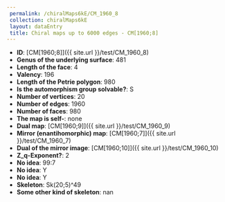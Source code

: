 ```yaml
--- 
 permalink: /chiralMaps6kE/CM_1960_8 
 collection: chiralMaps6kE
 layout: dataEntry
 title: Chiral maps up to 6000 edges - CM[1960;8]
---
```


- **ID**: [CM[1960;8]]({{ site.url }}/test/CM_1960_8)
- **Genus of the underlying surface**: 481
- **Length of the face**: 4
- **Valency**: 196
- **Length of the Petrie polygon**: 980
- **Is the automorphism group solvable?**: S
- **Number of vertices**: 20
- **Number of edges**: 1960
- **Number of faces**: 980
- **The map is self-**: none
- **Dual map**: [CM[1960;9]]({{ site.url }}/test/CM_1960_9)
- **Mirror (enantihomorphic) map**: [CM[1960;7]]({{ site.url }}/test/CM_1960_7)
- **Dual of the mirror image**: [CM[1960;10]]({{ site.url }}/test/CM_1960_10)
- **Z_q-Exponent?**: 2
- **No idea**:  99:7
- **No idea**: Y
- **No idea**: Y
- **Skeleton**: Sk(20;5)^49
- **Some other kind of skeleton**: nan
